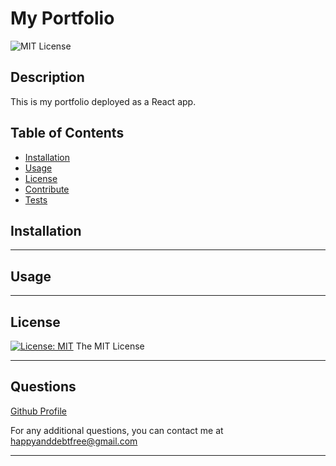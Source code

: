 # My Portfolio

![MIT License](https://img.shields.io/badge/License-MIT-yellow.svg "MIT badge")

  ## Description

This is my portfolio deployed as a React app. 

  ## Table of Contents

- [Installation](#installation)
- [Usage](#usage)
- [License](#license)
- [Contribute](#contribute)
- [Tests](#tests)

## Installation

---

  ## Usage

---

  ## License

[![License: MIT](https://img.shields.io/badge/License-MIT-yellow.svg)](https://opensource.org/licenses/MIT)
The MIT License


---

## Questions

[Github Profile](https://www.github.com/mikeyboxx)

For any additional questions, you can contact me at happyanddebtfree@gmail.com

---